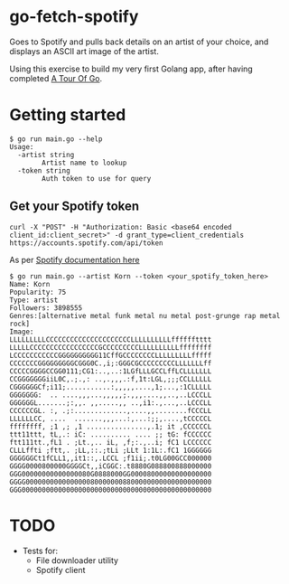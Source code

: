 # go-fetch-spotify
Goes to Spotify and pulls back details on an artist of your choice, and displays an ASCII art image of the artist.

Using this exercise to build my very first Golang app, after having completed [A Tour Of Go](https://tour.golang.org/).

# Getting started
```
$ go run main.go --help
Usage:
  -artist string
        Artist name to lookup
  -token string
        Auth token to use for query
```

## Get your Spotify token
```
curl -X "POST" -H "Authorization: Basic <base64 encoded client_id:client_secret>" -d grant_type=client_credentials https://accounts.spotify.com/api/token
```
As per [Spotify documentation here](https://developer.spotify.com/documentation/general/guides/authorization-guide/#client-credentials-flow)

```
$ go run main.go --artist Korn --token <your_spotify_token_here>
Name: Korn
Popularity: 75
Type: artist
Followers: 3898555
Genres:[alternative metal funk metal nu metal post-grunge rap metal rock]
Image:
LLLLLLLLLCCCCCCCCCCCCCCCCCCCCCLLLLLLLLLLfffffftttt
LLLLLCCCCCCCCCCCCCCCCCGCCCCCCCCCLLLLLLLLLLffffffff
LCCCCCCCCCCCGGGGGGGGGG11CffGCCCCCCCCLLLLLLLLLfffff
CCCCCCCGGGGGGGGGCGGG0C.,i;:GGGCGCCCCCCCCCLLLLLLLff
CCCCCGGGGCCGG0111;CG1:..,..:1LGfLLLGCCLffLCLLLLLLL
CCGGGGGGGiiL0C,.;.,: ..,.,,,.:f,1t:LGL,;;;CCLLLLLL
CGGGGGGCf;i11;...........:,,,,,....,1;...,:1CLLLLL
GGGGGGG:  .. ....,,,...,,,,,;.,,,....,,..,..LCCCLL
GGGGGGL.......;:,,. ,,.....,, ..,i1:.,...,..LCCCLL
CCCCCCGL. :, .;:.............,....,,........fCCCLL
LLLLLLCC, ....  .......,,,...:,...:;;,....,tCCCCCL
ffffffff, ;1 ,; ,1 ...............,.1; it ,CCCCCCL
ttt11ttt, tL,.: iC: .......... .... ;; tG: fCCCCCC
ftt111tt.,fL1 . ;Lt.,.. iL, ,f;:.,..i; fC1 LCCCCCC
CLLLffti ;ftt,. ;LL,::.;tLi ;LLt 1:1L:.fC1 1GGGGGG
GGGGGGCt1fCLL1,,it1::,.LCCL ;f1ii;.t0LG00GCC000000
GGGG0000800000GGGGCt,,iCGGC:.t8880G088800888000000
GGG00000000000000080G0888000GG00008000000000000000
GGGG0000000000000000800000008800000000000000000000
GGG00000000000000000000000000000000000000000000000
```

# TODO
- Tests for:
  - File downloader utility
  - Spotify client
